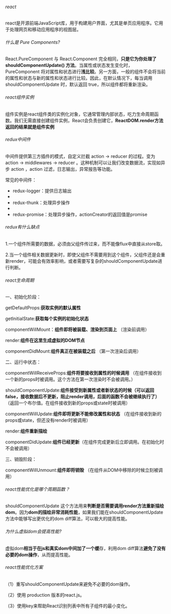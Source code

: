 ###### react
react是开源前端JavaScript库，用于构建用户界面，尤其是单页应用程序。它用于处理网页和移动应用程序的视图层。
###### 什么是 Pure Components?
React.PureComponent 与 React.Component 完全相同，**只是它为你处理了 shouldComponentUpdate() 方法**。当属性或状态发生变化时，PureComponent 将对属性和状态进行**浅比较**。另一方面，一般的组件不会将当前的属性和状态与新的属性和状态进行比较。因此，在默认情况下，每当调用 shouldComponentUpdate 时，默认返回 true，所以组件都将重新渲染。
###### react组件实例
组件实例是react组件类的实例化对象，它通常管理内部状态，吃力生命周期函数。我们无需直接创建组件实例，React会负责创建它，**ReactDOM.render方法返回的结果就是组件实例**
###### redux中间件

中间件提供第三方插件的模式，自定义拦截 action -> reducer 的过程。变为 action -> middlewares -> reducer 。这种机制可以让我们改变数据流，实现如异步 action ，action 过滤，日志输出，异常报告等功能。

常见的中间件：

- redux-logger：提供日志输出
- 
- redux-thunk：处理异步操作
- 
- redux-promise：处理异步操作，actionCreator的返回值是promise

###### redux有什么缺点

1.一个组件所需要的数据，必须由父组件传过来，而不能像flux中直接从store取。

2.当一个组件相关数据更新时，即使父组件不需要用到这个组件，父组件还是会重新render，可能会有效率影响，或者需要写复杂的shouldComponentUpdate进行判断。

###### react生命周期
一、初始化阶段：

getDefaultProps:**获取实例的默认属性**

getInitialState:**获取每个实例的初始化状态**

componentWillMount：**组件即将被装载、渲染到页面上**
（渲染前调用）

render:**组件在这里生成虚拟的DOM节点**

componentDidMount:**组件真正在被装载之后**
（第一次渲染后调用）

二、运行中状态：

componentWillReceiveProps:**组件将要接收到属性的时候调用**
（在组件接收到一个新的props时被调用。这个方法在第一次渲染时不会被调用。）

shouldComponentUpdate:**组件接受到新属性或者新状态的时候（可以返回false，接收数据后不更新，阻止render调用，后面的函数不会被继续执行了）**
（返回一个布尔值。在组件接收到新的props或state时被调用）

componentWillUpdate:**组件即将更新不能修改属性和状态**
（在组件接收到新的props或state，但还没有render时被调用）

render:**组件重新描绘**

componentDidUpdate:**组件已经更新**（在组件完成更新后立即调用。在初始化时不会被调用）

三、销毁阶段：

componentWillUnmount:**组件即将销毁**
（在组件从DOM中移除的时候立刻被调用）

###### react性能优化是哪个周期函数？

shouldComponentUpdate 这个方法用来**判断是否需要调用render方法重新描绘dom**。因为**dom的描绘非常消耗性能**，如果我们能在shouldComponentUpdate方法中能够写出更优化的dom diff算法，可以极大的提高性能。
###### 为什么虚拟dom会提高性能?

虚拟dom**相当于在js和真实dom中间加了一个缓**存，利用dom diff算法**避免了没有必要的dom操作**，从而提高性能。
###### react性能优化方案

（1）重写shouldComponentUpdate来避免不必要的dom操作。

（2）使用 production 版本的react.js。

（3）使用key来帮助React识别列表中所有子组件的最小变化。